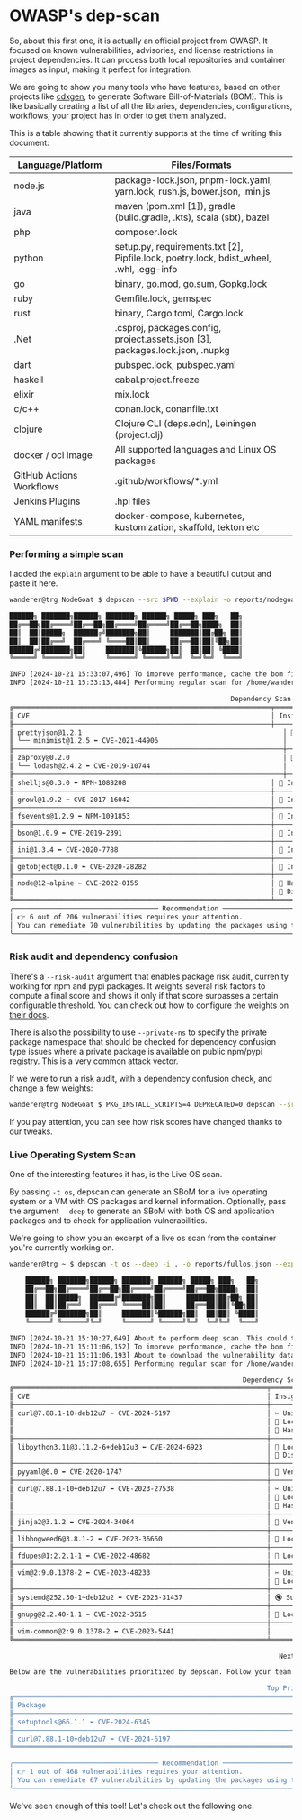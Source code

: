 # OWASP's dep-scan

So, about this first one, it is actually an official project from OWASP. It focused on known vulnerabilities, advisories, and license restrictions in project dependencies. It can process both local repositories and container images as input, making it perfect for integration.

We are going to show you many tools who have features, based on other projects like [cdxgen](https://github.com/CycloneDX/cdxgen), to generate Software Bill-of-Materials (BOM). This is like basically creating a list of all the libraries, dependencies, configurations, workflows, your project has in order to get them analyzed.

This is a table showing that it currently supports at the time of writing this document:

| Language/Platform          | Files/Formats                                                                 |
|----------------------------|-------------------------------------------------------------------------------|
| node.js                    | package-lock.json, pnpm-lock.yaml, yarn.lock, rush.js, bower.json, .min.js    |
| java                       | maven (pom.xml [1]), gradle (build.gradle, .kts), scala (sbt), bazel          |
| php                        | composer.lock                                                                 |
| python                     | setup.py, requirements.txt [2], Pipfile.lock, poetry.lock, bdist_wheel, .whl, .egg-info |
| go                         | binary, go.mod, go.sum, Gopkg.lock                                            |
| ruby                       | Gemfile.lock, gemspec                                                         |
| rust                       | binary, Cargo.toml, Cargo.lock                                                |
| .Net                       | .csproj, packages.config, project.assets.json [3], packages.lock.json, .nupkg |
| dart                       | pubspec.lock, pubspec.yaml                                                    |
| haskell                    | cabal.project.freeze                                                          |
| elixir                     | mix.lock                                                                      |
| c/c++                      | conan.lock, conanfile.txt                                                     |
| clojure                    | Clojure CLI (deps.edn), Leiningen (project.clj)                               |
| docker / oci image         | All supported languages and Linux OS packages                                 |
| GitHub Actions Workflows   | .github/workflows/*.yml                                                       |
| Jenkins Plugins            | .hpi files                                                                    |
| YAML manifests             | docker-compose, kubernetes, kustomization, skaffold, tekton etc               |

### Performing a simple scan

I added the `explain` argument to be able to have a beautiful output and paste it here.

```bash
wanderer@trg NodeGoat $ depscan --src $PWD --explain -o reports/nodegoat.json

██████╗ ███████╗██████╗ ███████╗ ██████╗ █████╗ ███╗   ██╗
██╔══██╗██╔════╝██╔══██╗██╔════╝██╔════╝██╔══██╗████╗  ██║
██║  ██║█████╗  ██████╔╝███████╗██║     ███████║██╔██╗ ██║
██║  ██║██╔══╝  ██╔═══╝ ╚════██║██║     ██╔══██║██║╚██╗██║
██████╔╝███████╗██║     ███████║╚██████╗██║  ██║██║ ╚████║
╚═════╝ ╚══════╝╚═╝     ╚══════╝ ╚═════╝╚═╝  ╚═╝╚═╝  ╚═══╝

INFO [2024-10-21 15:33:07,496] To improve performance, cache the bom file and invoke depscan with --bom reports/nodegoat-universal.json instead of -i
INFO [2024-10-21 15:33:13,484] Performing regular scan for /home/wanderer/NodeGoat using plugin universal

                                                       Dependency Scan Results (UNIVERSAL)
╔════════════════════════════════════════════════════════════════╤══════════════════════════════════╤══════════════════╤══════════════╤═════════╗
║ CVE                                                            │ Insights                         │ Fix Version      │ Severity     │   Score ║
╟────────────────────────────────────────────────────────────────┼──────────────────────────────────┼──────────────────┼──────────────┼─────────
║ prettyjson@1.2.1                                                  │ 📓 Indirect dependency         │ 1.2.6            │ CRITICAL    │     9.0 ║
║ └── minimist@1.2.5 ⬅ CVE-2021-44906                               │                                │                  │             │         ║
╟───────────────────────────────────────────────────────────────────┼────────────────────────────────┼──────────────────┼─────────────┼─────────╢
║ zaproxy@0.2.0                                                     │ 📓 Indirect dependency         │ 4.17.12          │ CRITICAL    │     9.0 ║
║ └── lodash@2.4.2 ⬅ CVE-2019-10744                                 │                                │                  │             │         ║
╟───────────────────────────────────────────────────────────────────┼────────────────────────────────┼──────────────────┼─────────────┼─────────╢
║ shelljs@0.3.0 ⬅ NPM-1088208                                    │ 📓 Indirect dependency           │ 0.8.5            │ MEDIUM       │     5.0 ║
╟────────────────────────────────────────────────────────────────┼──────────────────────────────────┼──────────────────┼──────────────┼─────────╢
║ growl@1.9.2 ⬅ CVE-2017-16042                                   │ 📓 Indirect dependency           │ 1.10.0           │ CRITICAL     │     9.0 ║
╟────────────────────────────────────────────────────────────────┼──────────────────────────────────┼──────────────────┼──────────────┼─────────╢
║ fsevents@1.2.9 ⬅ NPM-1091853                                   │ 📓 Indirect dependency           │ 1.2.11           │ CRITICAL     │     9.0 ║
╟────────────────────────────────────────────────────────────────┼──────────────────────────────────┼──────────────────┼──────────────┼─────────╢
║ bson@1.0.9 ⬅ CVE-2019-2391                                     │ 📓 Indirect dependency           │ 1.1.4            │ MEDIUM       │     5.0 ║
╟────────────────────────────────────────────────────────────────┼──────────────────────────────────┼──────────────────┼──────────────┼─────────╢
║ ini@1.3.4 ⬅ CVE-2020-7788                                      │ 📓 Indirect dependency           │ 1.3.6            │ HIGH         │     7.5 ║
╟────────────────────────────────────────────────────────────────┼──────────────────────────────────┼──────────────────┼──────────────┼─────────╢
║ getobject@0.1.0 ⬅ CVE-2020-28282                               │ 📓 Indirect dependency           │ 1.0.0            │ CRITICAL     │     9.0 ║
╟────────────────────────────────────────────────────────────────┼──────────────────────────────────┼──────────────────┼──────────────┼─────────╢
║ node@12-alpine ⬅ CVE-2022-0155                                 │ 📔 Has PoC                       │                  │ MEDIUM       │     6.5 ║
║                                                                │ 🎯 Distro specific               │                  │              │         ║
╚════════════════════════════════════════════════════════════════╧══════════════════════════════════╧══════════════════╧══════════════╧═════════╝
╭──────────────────────────────────── Recommendation ────────────────────────────────────╮
│ 👉 6 out of 206 vulnerabilities requires your attention.                               │
│ You can remediate 70 vulnerabilities by updating the packages using the fix version 👍 │
╰────────────────────────────────────────────────────────────────────────────────────────╯
```

### Risk audit and dependency confusion

There's a `--risk-audit` argument that enables package risk audit, currenlty working for npm and pypi packages. It weights several risk factors to compute a final score and shows it only if that score surpasses a certain configurable threshold. You can check out how to configure the weights on [their docs](https://owasp.org/www-project-dep-scan/).

There is also the possibility to use `--private-ns` to specify the private package namespace that should be checked for dependency confusion type issues where a private package is available on public npm/pypi registry. This is a very common attack vector.

If we were to run a risk audit, with a dependency confusion check, and change a few weights:

```bash
wanderer@trg NodeGoat $ PKG_INSTALL_SCRIPTS=4 DEPRECATED=0 depscan --src . --risk-audit --private-ns theredguild
```

If you pay attention, you can see how risk scores have changed thanks to our tweaks.

### Live Operating System Scan

One of the interesting features it has, is the Live OS scan.

By passing `-t os`, depscan can generate an SBoM for a live operating system or a VM with OS packages and kernel information. Optionally, pass the argument `--deep` to generate an SBoM with both OS and application packages and to check for application vulnerabilities.

We're going to show you an excerpt of a live os scan from the container you're currently working on.

```bash
wanderer@trg ~ $ depscan -t os --deep -i . -o reports/fullos.json --explain

    ██████╗ ███████╗██████╗ ███████╗ ██████╗ █████╗ ███╗   ██╗
    ██╔══██╗██╔════╝██╔══██╗██╔════╝██╔════╝██╔══██╗████╗  ██║
    ██║  ██║█████╗  ██████╔╝███████╗██║     ███████║██╔██╗ ██║
    ██║  ██║██╔══╝  ██╔═══╝ ╚════██║██║     ██╔══██║██║╚██╗██║
    ██████╔╝███████╗██║     ███████║╚██████╗██║  ██║██║ ╚████║
    ╚═════╝ ╚══════╝╚═╝     ╚══════╝ ╚═════╝╚═╝  ╚═╝╚═╝  ╚═══╝

INFO [2024-10-21 15:10:27,649] About to perform deep scan. This could take a while ...
INFO [2024-10-21 15:11:06,152] To improve performance, cache the bom file and invoke depscan with --bom reports/fullos-os.json instead of -i
INFO [2024-10-21 15:11:06,193] About to download the vulnerability database from ghcr.io/appthreat/vdbgz:v5. This might take a while ...
INFO [2024-10-21 15:17:08,655] Performing regular scan for /home/wanderer using plugin os

                                                          Dependency Scan Results (OS)
╔═══════════════════════════════════════════════════════════════╤═══════════════════════════════╤═══════════════════════════╤═══════════╤═══════╗
║ CVE                                                           │ Insights                      │ Fix Version               │ Severity  │ Score ║
╟───────────────────────────────────────────────────────────────┼───────────────────────────────┼───────────────────────────┼───────────┼───────╢
║ curl@7.88.1-10+deb12u7 ⬅ CVE-2024-6197                        │ ✂ Uninstall candidate         │ 8.9.0                     │ HIGH      │   7.5 ║
║                                                               │ 📓 Local install              │                           │           │       ║
║                                                               │ 📔 Has PoC                    │                           │           │       ║
╟───────────────────────────────────────────────────────────────┼───────────────────────────────┼───────────────────────────┼───────────┼───────╢
║ libpython3.11@3.11.2-6+deb12u3 ⬅ CVE-2024-6923                │ 📓 Local install              │                           │ MEDIUM    │   6.8 ║
║                                                               │ 🎯 Distro specific            │                           │           │       ║
╟───────────────────────────────────────────────────────────────┼───────────────────────────────┼───────────────────────────┼───────────┼───────╢
║ pyyaml@6.0 ⬅ CVE-2020-1747                                    │ 🧾 Vendor Confirmed           │ 5.4                       │ CRITICAL  │   9.8 ║
╟───────────────────────────────────────────────────────────────┼───────────────────────────────┼───────────────────────────┼───────────┼───────╢
║ curl@7.88.1-10+deb12u7 ⬅ CVE-2023-27538                       │ ✂ Uninstall candidate         │ 8.0.0                     │ MEDIUM    │   5.5 ║
║                                                               │ 📓 Local install              │                           │           │       ║
║                                                               │ 📔 Has PoC                    │                           │           │       ║
╟───────────────────────────────────────────────────────────────┼───────────────────────────────┼───────────────────────────┼───────────┼───────╢
║ jinja2@3.1.2 ⬅ CVE-2024-34064                                 │ 🧾 Vendor Confirmed           │ 3.1.4                     │ MEDIUM    │   5.4 ║
╟───────────────────────────────────────────────────────────────┼───────────────────────────────┼───────────────────────────┼───────────┼───────╢
║ libhogweed6@3.8.1-2 ⬅ CVE-2023-36660                          │ 📓 Local install              │ 3.9.1-2.1                 │ MEDIUM    │   5.0 ║
╟───────────────────────────────────────────────────────────────┼───────────────────────────────┼───────────────────────────┼───────────┼───────╢
║ fdupes@1:2.2.1-1 ⬅ CVE-2022-48682                             │ 📓 Local install              │ 2.2.1-1                   │ MEDIUM    │   5.0 ║
╟───────────────────────────────────────────────────────────────┼───────────────────────────────┼───────────────────────────┼───────────┼───────╢
║ vim@2:9.0.1378-2 ⬅ CVE-2023-48233                             │ ✂ Uninstall candidate         │ 9.0.2116-1                │ LOW       │   2.0 ║
║                                                               │ 📓 Local install              │                           │           │       ║
╟───────────────────────────────────────────────────────────────┼───────────────────────────────┼───────────────────────────┼───────────┼───────╢
║ systemd@252.30-1~deb12u2 ⬅ CVE-2023-31437                     │ 🔇 Suppress for containers    │                           │ LOW       │   2.0 ║
╟───────────────────────────────────────────────────────────────┼───────────────────────────────┼───────────────────────────┼───────────┼───────╢
║ gnupg@2.2.40-1.1 ⬅ CVE-2022-3515                              │ 📓 Local install              │ 2.2.41                    │ CRITICAL  │   9.8 ║
╟───────────────────────────────────────────────────────────────┼───────────────────────────────┼───────────────────────────┼───────────┼───────╢
║ vim-common@2:9.0.1378-2 ⬅ CVE-2023-5441                       │                               │ 9.0.2010                  │ LOW       │   2.0 ║
╚═══════════════════════════════════════════════════════════════╧═══════════════════════════════╧═══════════════════════════╧═══════════╧═══════╝

                                                                   Next Steps

Below are the vulnerabilities prioritized by depscan. Follow your team's remediation workflow to mitigate these findings.

                                                                Top Priority (OS)
╔═══════════════════════════════════════════════════════════════════════╤═══════════════════════════╤═══════════════════════╤═══════════════════╗
║ Package                                                               │ CVEs                      │ Fix Version           │ Reachable         ║
╟───────────────────────────────────────────────────────────────────────┼───────────────────────────┼───────────────────────┼───────────────────╢
║ setuptools@66.1.1 ⬅ CVE-2024-6345                                     │ CVE-2024-6345             │ 70.0.0                │                   ║
╟───────────────────────────────────────────────────────────────────────┼───────────────────────────┼───────────────────────┼───────────────────╢
║ curl@7.88.1-10+deb12u7 ⬅ CVE-2024-6197                                │ CVE-2024-6197             │ 8.9.0                 │                   ║
╚═══════════════════════════════════════════════════════════════════════╧═══════════════════════════╧═══════════════════════╧═══════════════════╝

╭──────────────────────────────────── Recommendation ────────────────────────────────────╮
│ 👉 1 out of 468 vulnerabilities requires your attention.                               │
│ You can remediate 67 vulnerabilities by updating the packages using the fix version 👍 │
╰────────────────────────────────────────────────────────────────────────────────────────╯
```

We've seen enough of this tool! Let's check out the following one.
